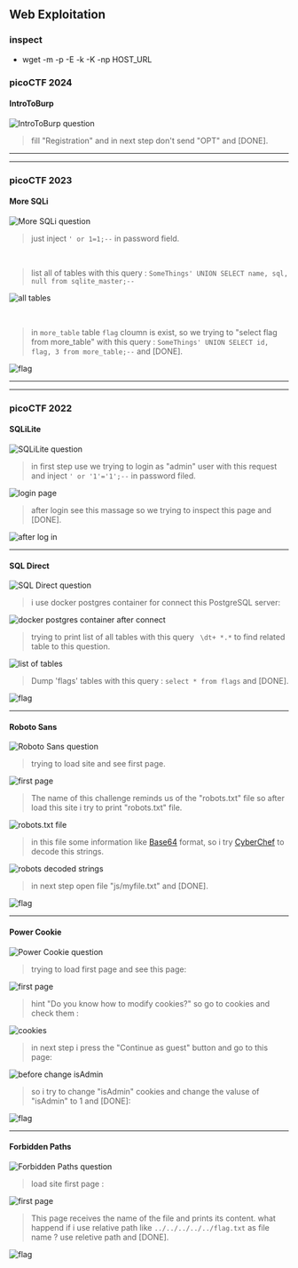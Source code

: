 ## Web Exploitation

### inspect
  - wget -m -p -E -k -K -np HOST_URL



### picoCTF 2024
#### IntroToBurp
![IntroToBurp question](img/IntroToBurp-q.png)

> fill "Registration" and in next step don't send "OPT" and [DONE].

---
---
### picoCTF 2023
#### More SQLi
![More SQLi question](img/MoreSQLi-q.png)

> just inject `' or 1=1;--` in password field.

<br>

> list all of tables with this query : `SomeThings' UNION SELECT name, sql, null from sqlite_master;--`

![all tables](img/MoreSQLi-1.png)

<br>

> in `more_table` table `flag` cloumn is exist, so we trying to "select flag from more_table" with this query : `SomeThings' UNION SELECT id, flag, 3 from more_table;--` and [DONE].

![flag](img/MoreSQLi-2.png)

---
---
### picoCTF 2022
#### SQLiLite
![SQLiLite question](img/SQLiLite-q.png)

> in first step use we trying to login as "admin" user with this request and inject `' or '1'='1';--` in password filed.

![login page](img/SQLiLite-1.png)

> after login see this massage so we trying to inspect this page and [DONE].

![after log in](img/SQLiLite-2.png)

---
#### SQL Direct
![SQL Direct question](img/SQLDirect-q.png)

> i use docker postgres container for connect this PostgreSQL server:

![docker postgres container after connect](img/SQLDirect-1.png)

> trying to print list of all tables with this query ` \dt+ *.*` to find related table to this question.

![list of tables](img/SQLDirect-2.png)

> Dump 'flags' tables with this query : `select * from flags` and [DONE].

![flag](img/SQLDirect-3.png)

---
#### Roboto Sans
![Roboto Sans question](img/RobotoSans-q.png)

> trying to load site and see first page.

![first page](img/RobotoSans-1.png)

> The name of this challenge reminds us of the "robots.txt" file so after load this site i try to print "robots.txt"‌ file.

![robots.txt file ](img/RobotoSans-2.png)

> in this file some information like [Base64](https://en.wikipedia.org/wiki/Base64) format, so i try [CyberChef](https://gchq.github.io/CyberChef/) to decode this strings.

![robots decoded strings](img/RobotoSans-3.png)

> in next step open file "js/myfile.txt" and [DONE].

![flag](img/RobotoSans-4.png)

---
#### Power Cookie
![Power Cookie question](img/PowerCookie-q.png)

> trying to load first page and see this page:

![first page](img/PowerCookie-1.png)

> hint "Do you know how to modify cookies?" so go to cookies and check them :

![cookies](img/PowerCookie-2.png)

> in next step i press the "Continue as guest" button and go to this page:

![before change isAdmin](img/PowerCookie-3.png)

> so i try to change "isAdmin" cookies and change the valuse of "isAdmin" to 1 and [DONE]:

![flag](img/PowerCookie-4.png)

---
#### Forbidden Paths
![Forbidden Paths question](img/ForbiddenPaths-q.png)

> load site first page :

![first page](img/ForbiddenPaths-1.png)

> This page receives the name of the file and prints its content. what happend if i use relative path like `../../../../../flag.txt` as file name ? use reletive path and [DONE].

![flag](img/ForbiddenPaths-2.png)
